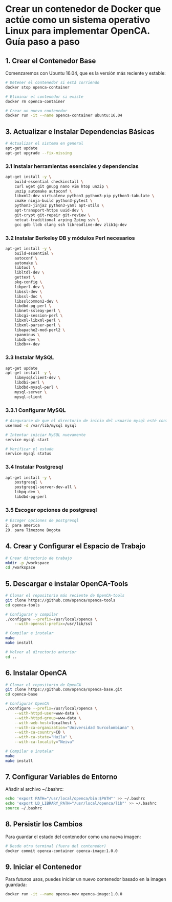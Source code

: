 # Crear un contenedor de Docker que actúe como un sistema operativo Linux para implementar OpenCA. Guía paso a paso

## 1. **Crear el Contenedor Base**

Comenzaremos con Ubuntu 16.04, que es la versión más reciente y estable:

```bash
# Detener el contenedor si está corriendo
docker stop openca-container

# Eliminar el contenedor si existe
docker rm openca-container

# Crear un nuevo contenedor
docker run -it --name openca-container ubuntu:16.04
```

## 3. **Actualizar e Instalar Dependencias Básicas**

```bash
# Actualizar el sistema en general
apt-get update
apt-get upgrade --fix-missing
```

### 3.1 Instalar herramientas esenciales y dependencias

```bash
apt-get install -y \
    build-essential checkinstall \
    curl wget git gnupg nano vim htop unzip \
    unzip automake autoconf \
    libxml2-dev virtualenv python3 python3-pip python3-tabulate \
    cmake ninja-build python3-pytest \
    python3-jinja2 python3-yaml apt-utils \
    apt-transport-https uuid-dev \
    git-crypt git-repair git-review \
    netcat-traditional arping 2ping ssh \
    gcc gdb lldb clang ssh libreadline-dev zlib1g-dev
```

### 3.2 Instalar Berkeley DB y módulos Perl necesarios

```bash
apt-get install -y \
    build-essential \
    autoconf \
    automake \
    libtool \
    libltdl-dev \
    gettext \
    pkg-config \
    libperl-dev \
    libssl-dev \
    libssl-doc \
    libsslcommon2-dev \
    libdbd-pg-perl \
    libnet-ssleay-perl \
    libcgi-session-perl \
    libxml-libxml-perl \
    libxml-parser-perl \
    libapache2-mod-perl2 \
    cpanminus \
    libdb-dev \
    libdb++-dev
```

### 3.3 Instalar MySQL

```bash
apt-get update
apt-get install -y \
    libmysqlclient-dev \
    libdbi-perl \
    libdbd-mysql-perl \
    mysql-server \
    mysql-client
```

### 3.3.1 Configurar MySQL

```bash
# Asegurarse de que el directorio de inicio del usuario mysql esté configurado
usermod -d /var/lib/mysql mysql

# Intentar iniciar MySQL nuevamente
service mysql start

# Verificar el estado
service mysql status
```

### 3.4 Instalar Postgresql

```bash
apt-get install -y \
    postgresql \
    postgresql-server-dev-all \
    libpq-dev \
    libdbd-pg-perl
```

### 3.5 Escoger opciones de postgresql

```bash
# Escoger opciones de postgresql
2. para america
29. para Timezone Bogota
```

## 4. **Crear y Configurar el Espacio de Trabajo**

```bash
# Crear directorio de trabajo
mkdir -p /workspace
cd /workspace
```

## 5. **Descargar e instalar OpenCA-Tools**

```bash
# Clonar el repositorio más reciente de OpenCA-tools
git clone https://github.com/openca/openca-tools
cd openca-tools
```

```bash
# Configurar y compilar
./configure --prefix=/usr/local/openca \
    --with-openssl-prefix=/usr/lib/ssl

# Compilar e instalar
make
make install

# Volver al directorio anterior
cd ..
```

## 6. **Instalar OpenCA**

```bash
# Clonar el repositorio de OpenCA
git clone https://github.com/openca/openca-base.git
cd openca-base

# Configurar OpenCA
./configure --prefix=/usr/local/openca \
    --with-httpd-user=www-data \
    --with-httpd-group=www-data \
    --with-web-host=localhost \
    --with-ca-organization="Universidad Surcolombiana" \
    --with-ca-country=CO \
    --with-ca-state="Huila" \
    --with-ca-locality="Neiva"

# Compilar e instalar
make
make install
```

## 7. **Configurar Variables de Entorno**

Añadir al archivo ~/.bashrc:

```bash
echo 'export PATH="/usr/local/openca/bin:$PATH"' >> ~/.bashrc
echo 'export LD_LIBRARY_PATH="/usr/local/openca/lib"' >> ~/.bashrc
source ~/.bashrc
```

## 8. **Persistir los Cambios**

Para guardar el estado del contenedor como una nueva imagen:

```bash
# Desde otra terminal (fuera del contenedor)
docker commit openca-container openca-image:1.0.0
```

## 9. **Iniciar el Contenedor**

Para futuros usos, puedes iniciar un nuevo contenedor basado en la imagen guardada:

```bash
docker run -it --name openca-new openca-image:1.0.0
```
